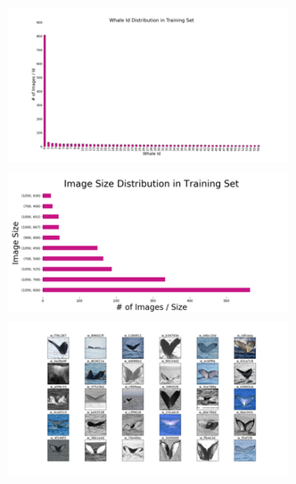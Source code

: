 ![alt_text](/images/id_distribution.png)

![alt_text](/images/img_size_distribution.png)

![alt_text](/images/training_set_examples.png)
